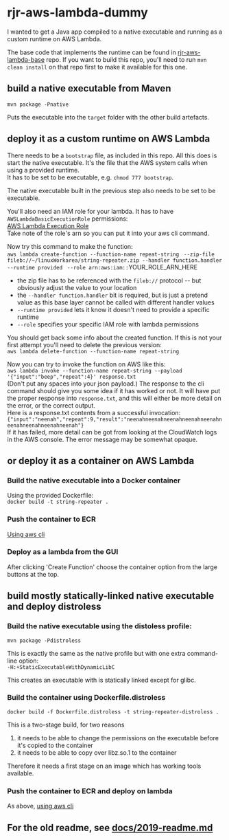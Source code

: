 # rjr-aws-lambda-dummy
I wanted to get a Java app compiled to a native executable and 
running as a custom runtime on AWS Lambda.

The base code that implements the runtime can be found in 
[rjr-aws-lambda-base](https://github.com/annesadleir/rjr-aws-lambda-base) repo.
If you want to build this repo, 
you'll need to run `mvn clean install` on that repo first 
to make it available for this one.

## build a native executable from Maven
`mvn package -Pnative`

Puts the executable into the `target` folder with the other build artefacts.

## deploy it as a custom runtime on AWS Lambda
There needs to be a `bootstrap` file, as included in this repo.
All this does is start the native executable. 
It's the file that the AWS system calls when using a provided runtime.  
It has to be set to be executable, e.g. `chmod 777 bootstrap`.  

The native executable built in the previous step also needs to be set to be executable.

You'll also need an IAM role for your lambda.  It has to have `AWSLambdaBasicExecutionRole` permissions: \
[AWS Lambda Execution Role](https://docs.aws.amazon.com/lambda/latest/dg/lambda-intro-execution-role.html) \
Take note of the role's arn so you can put it into your aws cli command.

Now try this command to make the function: \
`aws lambda create-function --function-name repeat-string `
`--zip-file fileb://~/linuxWorkarea/string-repeater.zip --handler function.handler --runtime provided `
`--role arn:aws:iam::`YOUR_ROLE_ARN_HERE
* the zip file has to be referenced with the `fileb://` protocol -- but obviously adjust the value to your location
* the `--handler function.handler` bit is required, but is just a pretend value as this base layer cannot be called with different handler values
* `--runtime provided` lets it know it doesn't need to provide a specific runtime
* `--role` specifies your specific IAM role with lambda permissions

You should get back some info about the created function. 
If this is not your first attempt you'll need to delete the previous version: \
`aws lambda delete-function --function-name repeat-string`

Now you can try to invoke the function on AWS like this: \
`aws lambda invoke --function-name repeat-string --payload '{"input":"beep","repeat":4}' response.txt`\
(Don't put any spaces into your json payload.)
The response to the cli command should give you some idea if it has worked or not. 
It will have put the proper response into `response.txt`, and this will either be more detail on the error, or the correct output.   
Here is a response.txt contents from a successful invocation: \
`{"input":"neenah","repeat":9,"result":"neenahneenahneenahneenahneenahneenahneenahneenahneenah"}` \
If it has failed, more detail can be got from looking at the CloudWatch logs in the AWS console.  The error message may be somewhat opaque.
 

## or deploy it as a container on AWS Lambda

### Build the native executable into a Docker container
Using the provided Dockerfile:  
`docker build -t string-repeater .`

### Push the container to ECR  
[Using aws cli](https://docs.aws.amazon.com/lambda/latest/dg/images-create.html#images-upload)

### Deploy as a lambda from the GUI  
After clicking 'Create Function' choose the container option from the large buttons at the top.

## build mostly statically-linked native executable and deploy distroless
### Build the native executable using the distoless profile:  

`mvn package -Pdistroless`

This is exactly the same as the native profile but with one extra command-line option:  
`-H:+StaticExecutableWithDynamicLibC`

This creates an executable with is statically linked except for glibc.

### Build the container using Dockerfile.distroless

`docker build -f Dockerfile.distroless -t string-repeater-distroless .`

This is a two-stage build, for two reasons
1. it needs to be able to change the permissions on the executable before it's copied to the container
2. it needs to be able to copy over libz.so.1 to the container

Therefore it needs a first stage on an image which has working tools available.

### Push the container to ECR and deploy on lambda 
As above, [using aws cli](https://docs.aws.amazon.com/lambda/latest/dg/images-create.html#images-upload)

## For the old readme, see [docs/2019-readme.md](docs/2019-readme.md)

